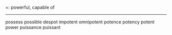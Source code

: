 =: powerful, capable of

---
possess
possible
despot
impotent
omnipotent
potence
potency
potent
power
puissance
puissant

